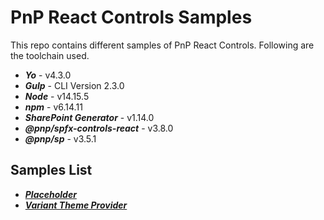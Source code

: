 # PnP React Controls Samples
This repo contains different samples of PnP React Controls. Following are the toolchain used.

- **_Yo_** - v4.3.0
- **_Gulp_** - CLI Version 2.3.0
- **_Node_** - v14.15.5
- **_npm_** - v6.14.11
- **_SharePoint Generator_** - v1.14.0
- **_@pnp/spfx-controls-react_** - v3.8.0
- **_@pnp/sp_** - v3.5.1

## Samples List
- [**_Placeholder_**](https://spknowledge.com/2022/05/16/pnp-react-controls-part-1-placeholder-control/)
- [**_Variant Theme Provider_**](https://spknowledge.com/2022/05/20/pnp-react-controls-part-2-variant-theme-provider/)
